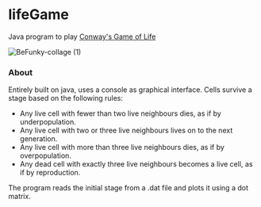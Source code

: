 # lifeGame
Java program to play [Conway's Game of Life](https://en.wikipedia.org/wiki/Conway%27s_Game_of_Life)

![BeFunky-collage (1)](https://user-images.githubusercontent.com/19597283/70262813-0289ae00-1763-11ea-987b-540215ee196a.jpg)

### About

Entirely built on java, uses a console as graphical interface. Cells survive a stage based on the following rules:

* Any live cell with fewer than two live neighbours dies, as if by underpopulation.
* Any live cell with two or three live neighbours lives on to the next generation.
* Any live cell with more than three live neighbours dies, as if by overpopulation.
* Any dead cell with exactly three live neighbours becomes a live cell, as if by reproduction.

The program reads the initial stage from a .dat file and plots it using a dot matrix.
